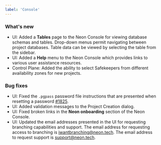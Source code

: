 ```yaml
---
label: 'Console'
---
```


### What's new

- UI: Added a **Tables** page to the Neon Console for viewing database schemas and tables. Drop-down menus permit navigating between project databases. Table data can be viewed by selecting the table from the sidebar.
- UI: Added a **Help** menu to the Neon Console which provides links to various user assistance resources.
- Control Plane: Added the ability to select Safekeepers from different availability zones for new projects.

### Bug fixes

- UI: Fixed the `.pgpass` password file instructions that are presented when resetting a password [#1825](https://github.com/neondatabase/neon/issues/1825).
- UI: Added validation messages to the Project Creation dialog.
- UI: Fixed broken links in the **Neon onboarding** section of the Neon Console.
- UI: Updated the email addresses presented in the UI for requesting branching capabilities and support. The email address for requesting access to branching is [iwantbranching@neon.tech](mailto:iwantbranching@neon.tech). The email address to request support is [support@neon.tech](mailto:support@neon.tech).
